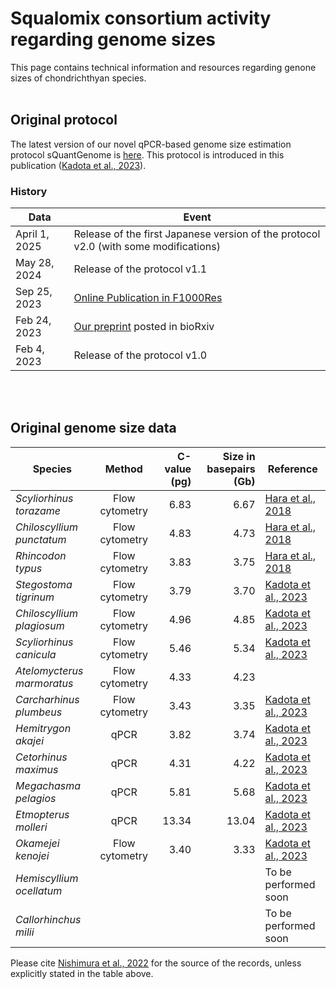 # Squalomix consortium activity regarding genome sizes
This page contains technical information and resources regarding genone sizes of chondrichthyan species. 
<BR>
<BR>  

## Original protocol
The latest version of our novel qPCR-based genome size estimation protocol sQuantGenome is [here](https://github.com/Squalomix/c-value/blob/main/Protocol-sQuantGenome-v1.1.pdf). This protocol is introduced in this publication ([Kadota et al., 2023](https://f1000research.com/articles/12-1204)).

### History
|Data|Event|
|----|----|
|April 1, 2025|Release of the first Japanese version of the protocol v2.0 (with some modifications)|
|May 28, 2024|Release of the protocol v1.1|
|Sep 25, 2023|[Online Publication in F1000Res](https://f1000research.com/articles/12-1204)| 
|Feb 24, 2023|[Our preprint](https://www.biorxiv.org/content/10.1101/2023.02.23.529029v1.full) posted in bioRxiv|
|Feb 4, 2023|Release of the protocol v1.0|

<BR>
<BR>

## Original genome size data

|Species|Method| C-value (pg) | Size in basepairs (Gb)|Reference|
|----|:----:|----:|----:|----|
|*Scyliorhinus torazame*|Flow cytometry|6.83| 6.67|[Hara et al., 2018](https://www.nature.com/articles/s41559-018-0673-5)|
|*Chiloscyllium punctatum*|Flow cytometry|4.83|4.73|[Hara et al., 2018](https://www.nature.com/articles/s41559-018-0673-5)|
|*Rhincodon typus*|Flow cytometry|3.83|3.75|[Hara et al., 2018](https://www.nature.com/articles/s41559-018-0673-5)|
|*Stegostoma tigrinum*|Flow cytometry|3.79|3.70|[Kadota et al., 2023](https://f1000research.com/articles/12-1204)|
|*Chiloscyllium plagiosum*|Flow cytometry|4.96|4.85|[Kadota et al., 2023](https://f1000research.com/articles/12-1204)|
|*Scyliorhinus canicula*|Flow cytometry|5.46|5.34|[Kadota et al., 2023](https://f1000research.com/articles/12-1204)|
|*Atelomycterus marmoratus*|Flow cytometry|4.33|4.23||
|*Carcharhinus plumbeus*|Flow cytometry|3.43|3.35|[Kadota et al., 2023](https://f1000research.com/articles/12-1204)|
|*Hemitrygon akajei*|qPCR|3.82|3.74|[Kadota et al., 2023](https://f1000research.com/articles/12-1204)|
|*Cetorhinus maximus*|qPCR|4.31|4.22|[Kadota et al., 2023](https://f1000research.com/articles/12-1204)|
|*Megachasma pelagios*|qPCR|5.81|5.68|[Kadota et al., 2023](https://f1000research.com/articles/12-1204)|
|*Etmopterus molleri*|qPCR|13.34|13.04|[Kadota et al., 2023](https://f1000research.com/articles/12-1204)|
|*Okamejei kenojei*|Flow cytometry|3.40|3.33|[Kadota et al., 2023](https://f1000research.com/articles/12-1204)|
|*Hemiscyllium ocellatum*||||To be performed soon|
|*Callorhinchus milii*||||To be performed soon|

Please cite [Nishimura et al., 2022](https://f1000research.com/articles/11-1077/v1) for the source of the records, unless explicitly stated in the table above.
